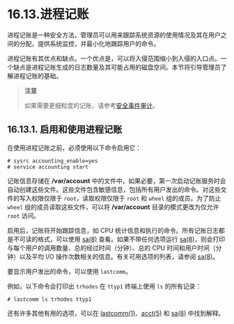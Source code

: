 # 16.13.进程记账

进程记账是一种安全方法，管理员可以用来跟踪系统资源的使用情况及其在用户之间的分配，提供系统监控，并最小化地跟踪用户的命令。

进程记账有其优点和缺点。一个优点是，可以将入侵范围缩小到入侵的入口点。一个缺点是进程记账生成的日志数量及其可能占用的磁盘空间。本节将引导管理员了解进程记账的基础。

>**注意**
>
>如果需要更细粒度的记账，请参考[安全事件审计](https://docs.freebsd.org/en/books/handbook/audit/#audit)。

## 16.13.1. 启用和使用进程记账

在使用进程记账之前，必须使用以下命令启用它：

```
# sysrc accounting_enable=yes
# service accounting start
```

记账信息存储在 **/var/account** 中的文件中，如果必要，第一次启动记账服务时会自动创建这些文件。这些文件包含敏感信息，包括所有用户发出的命令。对这些文件的写入权限仅限于 `root`，读取权限仅限于 `root` 和 `wheel` 组的成员。为了防止 `wheel` 组的成员读取这些文件，可以将 **/var/account** 目录的模式更改为仅允许 `root` 访问。

启用后，记账将开始跟踪信息，如 CPU 统计信息和执行的命令。所有记账日志都是不可读的格式，可以使用 [sa(8)](https://man.freebsd.org/cgi/man.cgi?query=sa&sektion=8&format=html) 查看。如果不带任何选项运行 [sa(8)](https://man.freebsd.org/cgi/man.cgi?query=sa&sektion=8&format=html)，则会打印与每个用户的调用数量、总的经过时间（分钟）、总的 CPU 时间和用户时间（分钟）以及平均 I/O 操作次数相关的信息。有关可用选项的列表，请参阅 [sa(8)](https://man.freebsd.org/cgi/man.cgi?query=sa&sektion=8&format=html)。

要显示用户发出的命令，可以使用 `lastcomm`。

例如，以下命令会打印出 `trhodes` 在 `ttyp1` 终端上使用 `ls` 的所有记录：

```
# lastcomm ls trhodes ttyp1
```

还有许多其他有用的选项，可以在 [lastcomm(1)](https://man.freebsd.org/cgi/man.cgi?query=lastcomm&sektion=1&format=html)、[acct(5)](https://man.freebsd.org/cgi/man.cgi?query=acct&sektion=5&format=html) 和 [sa(8)](https://man.freebsd.org/cgi/man.cgi?query=sa&sektion=8&format=html) 中找到解释。
